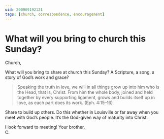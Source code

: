 ```yaml
---
uid: 200909192121
tags: [church, correspondence, encouragement]
---
```

  
# What will you bring to church this Sunday?

Church,

What will you bring to share at church this Sunday? A Scripture, a song, a story of God’s work and grace?

> Speaking the truth in love, we will in all things grow up into him who is the Head, that is, Christ. From him the whole body, joined and held together by every supporting ligament, grows and builds itself up in love, as each part does its work. (Eph. 4:15–16)

Share to build up others. Do this whether in Louisville or far away when you meet with God’s people. It’s the God-given way of maturity into Christ.

I look forward to meeting! Your brother,  
C.
